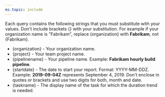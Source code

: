 ```yaml
---
ms.topic: include
---
```


Each query contains the following strings that you must substitute with your values. Don't include brackets {} with your substitution. For example if your organization name is "Fabrikam", replace {organization} with **Fabrikam**, not {Fabrikam}.

* {organization} - Your organization name.
* {project} - Your team project name.
* {pipelinename} - Your pipeline name. Example: **Fabrikam hourly build pipeline**.
* {startdate} - The date to start your report. Format: YYYY-MM-DDZ. Example: **2019-09-04Z** represents September 4, 2019. Don't enclose in quotes or brackets and use two digits for both, month and date.
* {taskname} - The display name of the task for which the duration trend is needed.
